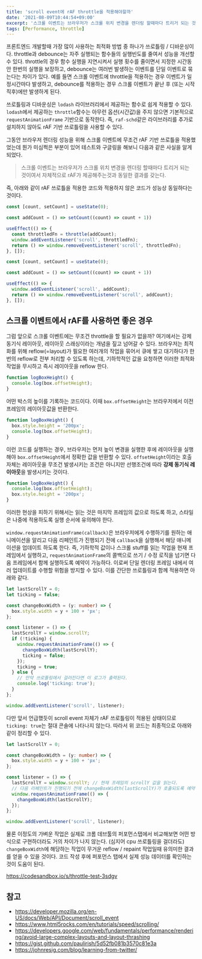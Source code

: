 ```yaml
---
title: 'scroll event에 rAF throttle을 적용해야할까'
date: '2021-08-09T10:44:54+09:00'
excerpt: '스크롤 이벤트는 브라우저가 스크롤 위치 변경을 렌더링 할때마다 트리거 되는 것이여서 자체적으로 rAF가 제공해주는것과 동일한 결과를 갖는다.'
tags: [Performance, throttle]
---
```


프론트엔드 개발할때 가장 많이 사용하는 최적화 방법 중 하나가 쓰로틀링 / 디바운싱이다. throttle과 debounce는 자주 실행되는 함수들의 실행빈도를 줄여서 성능을 개선할 수 있다. throttle의 경우 함수 실행을 지연시켜서 실행 횟수를 줄이면서 지정한 시간동안 한번의 실행을 보장하고, debounce는 여러번 발생하는 이벤트를 단일 이벤트로 묶는다는 차이가 있다. 예를 들면 스크롤 이벤트에 throttle을 적용하는 경우 이벤트가 일정시간마다 발생하고, debounce를 적용하는 경우 스크롤 이벤트가 끝난 후 (또는 시작 직후)에만 발생하게 된다.

쓰로틀링과 디바운싱은 `lodash` 라이브러리에서 제공하는 함수로 쉽게 적용할 수 있다. `lodash`에서 제공하는 `throttle`함수는 아무런 옵션(시간값)을 주지 않으면 기본적으로 `requestAnimationFrame` 기반으로 동작한다. 즉, `raf-schd`같은 라이브러리를 추가로 설치하지 않아도 rAF 기반 쓰로틀링을 사용할 수 있다.

그동안 브라우저 렌더링 성능을 위해 스크롤 이벤트에 무조건 rAF 기반 쓰로틀을 적용했었는데 뭔가 미심쩍은 부분이 있어 테스트와 구글링을 해보니 다음과 같은 사실을 알게 되었다.

> 스크롤 이벤트는 브라우저가 스크롤 위치 변경을 렌더링 할때마다 트리거 되는 것이여서 자체적으로 rAF가 제공해주는것과 동일한 결과를 갖는다.

즉, 아래와 같이 rAF 쓰로틀을 적용한 코드와 적용하지 않은 코드가 성능상 동일하다는 것이다.

```ts
const [count, setCount] = useState(0);

const addCount = () => setCount((count) => count + 1))

useEffect(() => {
  const throttledFn = throttle(addCount);
  window.addEventListener('scroll', throttledFn);
  return () => window.removeEventListener('scroll', throttledFn);
}, []);
```

```ts
const [count, setCount] = useState(0);

const addCount = () => setCount((count) => count + 1))

useEffect(() => {
  window.addEventListener('scroll', addCount);
  return () => window.removeEventListener('scroll', addCount);
}, []);
```

## 스크롤 이벤트에서 rAF를 사용하면 좋은 경우

그럼 앞으로 스크롤 이벤트에는 무조건 throttle을 할 필요가 없을까? 여기에서는 강제 동기식 레이아웃, 레이아웃 스래싱이라는 개념을 짚고 넘어갈 수 있다. 브라우저는 최적화를 위해 reflow(=layout)가 필요한 여러개의 작업을 묶어서 큐에 쌓고 대기하다가 한번의 reflow로 전부 처리할 수 있도록 하는데, 기하학적인 값을 요청하면 이러한 최적화 작업을 무시하고 즉시 레이아웃을 reflow 한다.

```ts
function logBoxHeight() {
  console.log(box.offsetHeight);
}
```

어떤 박스의 높이를 기록하는 코드이다. 이때 `box.offsetHeight`는 브라우저에서 이전 프레임의 레이아웃값을 반환한다.

```ts
function logBoxHeight() {
  box.style.height = '200px';
  console.log(box.offsetHeight);
}
```

이런 코드를 실행하는 경우, 브라우저는 먼저 높이 변경을 실행한 후에 레이아웃을 실행해야 `box.offsetHeight`에서 정확한 값을 반환할 수 있다. `offsetHeight`이라는 호출 자체는 레이아웃을 무조건 발생시키는 조건은 아니지만 선행조건에 따라 **강제 동기식 레이아웃**을 발생시키는 것이다.

```ts
function logBoxHeight() {
  console.log(box.offsetHeight);
  box.style.height = '200px';
}
```

이러한 현상을 피하기 위해서는 읽는 것은 마지막 프레임의 값으로 하도록 하고, 스타일은 나중에 적용하도록 실행 순서에 유의해야 한다.

`window.requestAnimationFrame(callback)`은 브라우저에게 수행하기를 원하는 애니메이션을 알리고 다음 리페인트가 진행되기 전에 `callback`을 실행해서 해당 애니메이션을 업데이트 하도록 한다. 즉, 기하학적 값이나 스크롤 stuff를 읽는 작업을 현재 프레임에서 실행하고, `requestAnimationFrame`의 콜백으로 쓰기 / 수정 로직을 넘기면 다음 프레임에서 함께 실행하도록 예약이 가능하다. 이로써 단일 렌더링 프레임 내에서 여러 업데이트를 수행할 위험을 방지할 수 있다. 이를 간단한 쓰로틀링과 함께 적용하면 아래와 같다.

```ts
let lastScrollY = 0;
let ticking = false;

const changeBoxWidth = (y: number) => {
  box.style.width = y + 100 + 'px';
};

const listener = () => {
  lastScrollY = window.scrollY;
  if (!ticking) {
    window.requestAnimationFrame(() => {
      changeBoxWidth(lastScrollY);
      ticking = false;
    });
    ticking = true;
  } else {
    // 만약 쓰로틀링에서 걸러진다면 이 로그가 출력된다.
    console.log('ticking: true');
  }
};

window.addEventListener('scroll', listener);
```

다만 앞서 언급했듯이 scroll event 자체가 rAF 쓰로틀링이 적용된 상태이므로 `ticking: true`는 절대 콘솔에 나타나지 않는다. 따라서 위 코드는 최종적으로 아래와 같이 정리할 수 있다.

```ts
let lastScrollY = 0;

const changeBoxWidth = (y: number) => {
  box.style.width = y + 100 + 'px';
};

const listener = () => {
  lastScrollY = window.scrollY; // 현재 프레임의 scrollY 값을 읽는다.
  // 다음 리페인트가 진행되기 전에 changeBoxWidth(lastScrollY)가 호출되도록 예약한다.
  window.requestAnimationFrame(() => {
    changeBoxWidth(lastScrollY);
  });
};

window.addEventListener('scroll', listener);
```

물론 이정도의 가벼운 작업은 실제로 크롬 데브툴의 퍼포먼스탭에서 비교해보면 어떤 방식으로 구현하더라도 거의 차이가 나지 않는다. (심지어 cpu 쓰로틀링을 걸더라도) `changeBoxWidth`에 해당하는 작업이 무거운 reflow / repaint 작업일때 유의미한 결과를 얻을 수 있을 것이다. 코드 작성 후에 퍼포먼스 탭에서 실제 성능 데이터를 확인하는것이 도움이 된다.

https://codesandbox.io/s/throttle-test-3sdgv

## 참고

- https://developer.mozilla.org/en-US/docs/Web/API/Document/scroll_event
- https://www.html5rocks.com/en/tutorials/speed/scrolling/
- https://developers.google.com/web/fundamentals/performance/rendering/avoid-large-complex-layouts-and-layout-thrashing
- https://gist.github.com/paulirish/5d52fb081b3570c81e3a
- https://johnresig.com/blog/learning-from-twitter/
